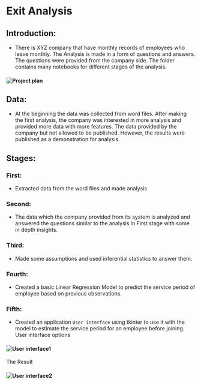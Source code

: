 # Exit Analysis
## Introduction:
- There is XYZ company that have monthly records of employees who leave monthly. The Analysis is made in a form of questions and answers. The questions were provided from the company side.
The folder contains many notebooks for different stages of the analysis.
#### ![Project plan](https://i.imgur.com/TMXz6lJ.jpg "Analysis plan")
## Data:
- At the beginning the data was collected from word files. After making the first analysis, the company was interested in more analysis and provided more data with more features. The data provided  by the company but not allowed to be published. However, the results were published as a demonstration for analysis.
## Stages:
### First:
- Extracted data from the word files and made analysis
### Second:
- The data which the company provided from its system is analyzed and answered the questions similar to the analysis in First stage with some in depth insights.
### Third:
- Made some assumptions and used inferential statistics to answer them.
### Fourth:
- Created a basic Linear Regression Model to predict the service period of employee based on previous observations.
### Fifth:
- Created an application `User interface` using tkinter to use it with the model to estimate the service period for an employee before joining.  
User interface options
#### ![User interface1](https://i.imgur.com/F3iDE2O.jpg "Application user interface")  
The Result  
#### ![User interface2](https://i.imgur.com/RiuWdJB.jpg "Application prediction")  
